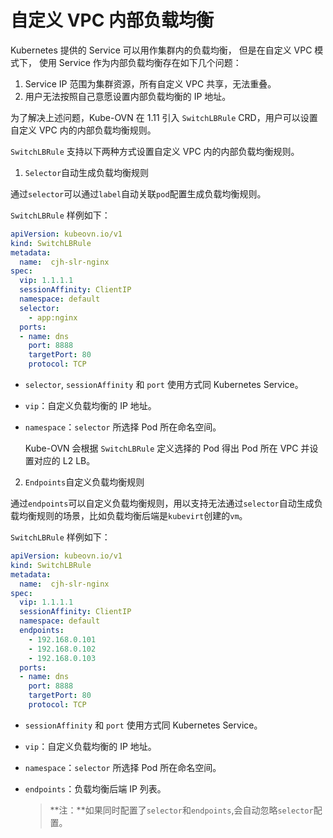 # 自定义 VPC 内部负载均衡

Kubernetes 提供的 Service 可以用作集群内的负载均衡， 但是在自定义 VPC 模式下，
使用 Service 作为内部负载均衡存在如下几个问题：

1. Service IP 范围为集群资源，所有自定义 VPC 共享，无法重叠。
2. 用户无法按照自己意愿设置内部负载均衡的 IP 地址。

为了解决上述问题，Kube-OVN 在 1.11 引入 `SwitchLBRule` CRD，用户可以设置自定义 VPC 内的内部负载均衡规则。

`SwitchLBRule` 支持以下两种方式设置自定义 VPC 内的内部负载均衡规则。

1. `Selector`自动生成负载均衡规则

  通过`selector`可以通过`label`自动关联`pod`配置生成负载均衡规则。

  `SwitchLBRule` 样例如下：

  ```yaml
  apiVersion: kubeovn.io/v1
  kind: SwitchLBRule
  metadata:
    name:  cjh-slr-nginx
  spec:
    vip: 1.1.1.1
    sessionAffinity: ClientIP
    namespace: default
    selector:
      - app:nginx
    ports:
    - name: dns
      port: 8888
      targetPort: 80
      protocol: TCP
  ```

- `selector`, `sessionAffinity` 和 `port` 使用方式同 Kubernetes Service。

- `vip`：自定义负载均衡的 IP 地址。

- `namespace`：`selector` 所选择 Pod 所在命名空间。

    Kube-OVN 会根据 `SwitchLBRule` 定义选择的 Pod 得出 Pod 所在 VPC 并设置对应的 L2 LB。

2. `Endpoints`自定义负载均衡规则

  通过`endpoints`可以自定义负载均衡规则，用以支持无法通过`selector`自动生成负载均衡规则的场景，比如负载均衡后端是`kubevirt`创建的`vm`。

  `SwitchLBRule` 样例如下：

  ```yaml
  apiVersion: kubeovn.io/v1
  kind: SwitchLBRule
  metadata:
    name:  cjh-slr-nginx
  spec:
    vip: 1.1.1.1
    sessionAffinity: ClientIP
    namespace: default
    endpoints:
      - 192.168.0.101
      - 192.168.0.102
      - 192.168.0.103
    ports:
    - name: dns
      port: 8888
      targetPort: 80
      protocol: TCP
  ```

- `sessionAffinity` 和 `port` 使用方式同 Kubernetes Service。

- `vip`：自定义负载均衡的 IP 地址。

- `namespace`：`selector` 所选择 Pod 所在命名空间。

- `endpoints`：负载均衡后端 IP 列表。
  
  > **注：**如果同时配置了`selector`和`endpoints`,会自动忽略`selector`配置。
